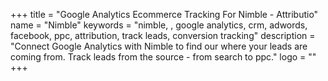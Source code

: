 +++
title = "Google Analytics Ecommerce Tracking For Nimble - Attributio"
name = "Nimble"
keywords = "nimble, , google analytics, crm, adwords, facebook, ppc, attribution, track leads, conversion tracking"
description = "Connect Google Analytics with Nimble to find our where your leads are coming from. Track leads from the source - from search to ppc."
logo = ""
+++
